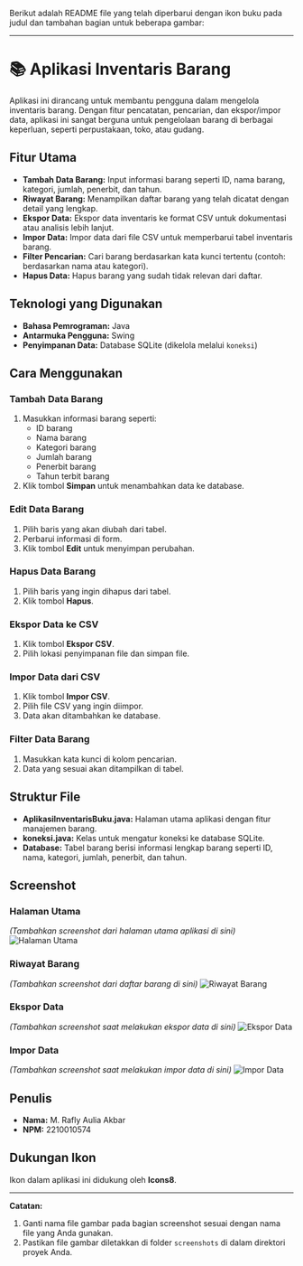 Berikut adalah README file yang telah diperbarui dengan ikon buku pada judul dan tambahan bagian untuk beberapa gambar:

---

# 📚 Aplikasi Inventaris Barang

Aplikasi ini dirancang untuk membantu pengguna dalam mengelola inventaris barang. Dengan fitur pencatatan, pencarian, dan ekspor/impor data, aplikasi ini sangat berguna untuk pengelolaan barang di berbagai keperluan, seperti perpustakaan, toko, atau gudang.

## Fitur Utama

- **Tambah Data Barang:** Input informasi barang seperti ID, nama barang, kategori, jumlah, penerbit, dan tahun.
- **Riwayat Barang:** Menampilkan daftar barang yang telah dicatat dengan detail yang lengkap.
- **Ekspor Data:** Ekspor data inventaris ke format CSV untuk dokumentasi atau analisis lebih lanjut.
- **Impor Data:** Impor data dari file CSV untuk memperbarui tabel inventaris barang.
- **Filter Pencarian:** Cari barang berdasarkan kata kunci tertentu (contoh: berdasarkan nama atau kategori).
- **Hapus Data:** Hapus barang yang sudah tidak relevan dari daftar.

## Teknologi yang Digunakan

- **Bahasa Pemrograman:** Java
- **Antarmuka Pengguna:** Swing
- **Penyimpanan Data:** Database SQLite (dikelola melalui `koneksi`)

## Cara Menggunakan

### Tambah Data Barang
1. Masukkan informasi barang seperti:
   - ID barang
   - Nama barang
   - Kategori barang
   - Jumlah barang
   - Penerbit barang
   - Tahun terbit barang
2. Klik tombol **Simpan** untuk menambahkan data ke database.

### Edit Data Barang
1. Pilih baris yang akan diubah dari tabel.
2. Perbarui informasi di form.
3. Klik tombol **Edit** untuk menyimpan perubahan.

### Hapus Data Barang
1. Pilih baris yang ingin dihapus dari tabel.
2. Klik tombol **Hapus**.

### Ekspor Data ke CSV
1. Klik tombol **Ekspor CSV**.
2. Pilih lokasi penyimpanan file dan simpan file.

### Impor Data dari CSV
1. Klik tombol **Impor CSV**.
2. Pilih file CSV yang ingin diimpor.
3. Data akan ditambahkan ke database.

### Filter Data Barang
1. Masukkan kata kunci di kolom pencarian.
2. Data yang sesuai akan ditampilkan di tabel.

## Struktur File

- **AplikasiInventarisBuku.java:** Halaman utama aplikasi dengan fitur manajemen barang.
- **koneksi.java:** Kelas untuk mengatur koneksi ke database SQLite.
- **Database:** Tabel barang berisi informasi lengkap barang seperti ID, nama, kategori, jumlah, penerbit, dan tahun.

## Screenshot

### Halaman Utama
*(Tambahkan screenshot dari halaman utama aplikasi di sini)*
![Halaman Utama](./screenshots/halaman_utama.png)

### Riwayat Barang
*(Tambahkan screenshot dari daftar barang di sini)*
![Riwayat Barang](./screenshots/riwayat_barang.png)

### Ekspor Data
*(Tambahkan screenshot saat melakukan ekspor data di sini)*
![Ekspor Data](./screenshots/ekspor_data.png)

### Impor Data
*(Tambahkan screenshot saat melakukan impor data di sini)*
![Impor Data](./screenshots/impor_data.png)

## Penulis

- **Nama:** M. Rafly Aulia Akbar
- **NPM:** 2210010574

## Dukungan Ikon

Ikon dalam aplikasi ini didukung oleh **Icons8**.

---

**Catatan:**
1. Ganti nama file gambar pada bagian screenshot sesuai dengan nama file yang Anda gunakan.
2. Pastikan file gambar diletakkan di folder `screenshots` di dalam direktori proyek Anda.